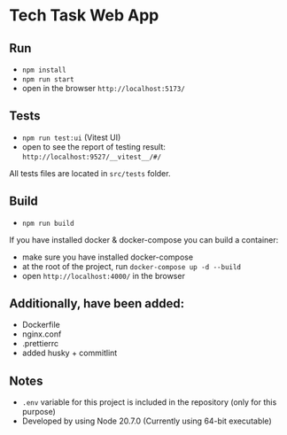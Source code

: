 # Tech Task Web App

## Run

- `npm install`
- `npm run start`
- open in the browser `http://localhost:5173/`

## Tests

- `npm run test:ui` (Vitest UI)
- open to see the report of testing result: `http://localhost:9527/__vitest__/#/`

All tests files are located in `src/tests` folder.

## Build

- `npm run build`

If you have installed docker & docker-compose you can build a container:

- make sure you have installed docker-compose
- at the root of the project, run `docker-compose up -d --build`
- open `http://localhost:4000/` in the browser

## Additionally, have been added:

- Dockerfile
- nginx.conf
- .prettierrc
- added husky + commitlint

## Notes

- `.env` variable for this project is included in the repository (only for this purpose)
- Developed by using Node 20.7.0 (Currently using 64-bit executable)
